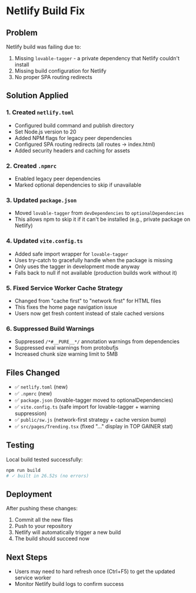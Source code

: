 # Netlify Build Fix

## Problem
Netlify build was failing due to:
1. Missing `lovable-tagger` - a private dependency that Netlify couldn't install
2. Missing build configuration for Netlify
3. No proper SPA routing redirects

## Solution Applied

### 1. Created `netlify.toml`
- Configured build command and publish directory
- Set Node.js version to 20
- Added NPM flags for legacy peer dependencies
- Configured SPA routing redirects (all routes → index.html)
- Added security headers and caching for assets

### 2. Created `.npmrc`
- Enabled legacy peer dependencies
- Marked optional dependencies to skip if unavailable

### 3. Updated `package.json`
- Moved `lovable-tagger` from `devDependencies` to `optionalDependencies`
- This allows npm to skip it if it can't be installed (e.g., private package on Netlify)

### 4. Updated `vite.config.ts`
- Added safe import wrapper for `lovable-tagger`
- Uses try-catch to gracefully handle when the package is missing
- Only uses the tagger in development mode anyway
- Falls back to null if not available (production builds work without it)

### 5. Fixed Service Worker Cache Strategy
- Changed from "cache first" to "network first" for HTML files
- This fixes the home page navigation issue
- Users now get fresh content instead of stale cached versions

### 6. Suppressed Build Warnings
- Suppressed `/*#__PURE__*/` annotation warnings from dependencies
- Suppressed eval warnings from protobufjs
- Increased chunk size warning limit to 5MB

## Files Changed
- ✅ `netlify.toml` (new)
- ✅ `.npmrc` (new)
- ✅ `package.json` (lovable-tagger moved to optionalDependencies)
- ✅ `vite.config.ts` (safe import for lovable-tagger + warning suppression)
- ✅ `public/sw.js` (network-first strategy + cache version bump)
- ✅ `src/pages/Trending.tsx` (fixed "..." display in TOP GAINER stat)

## Testing
Local build tested successfully:
```bash
npm run build
# ✓ built in 26.52s (no errors)
```

## Deployment
After pushing these changes:
1. Commit all the new files
2. Push to your repository
3. Netlify will automatically trigger a new build
4. The build should succeed now

## Next Steps
- Users may need to hard refresh once (Ctrl+F5) to get the updated service worker
- Monitor Netlify build logs to confirm success

